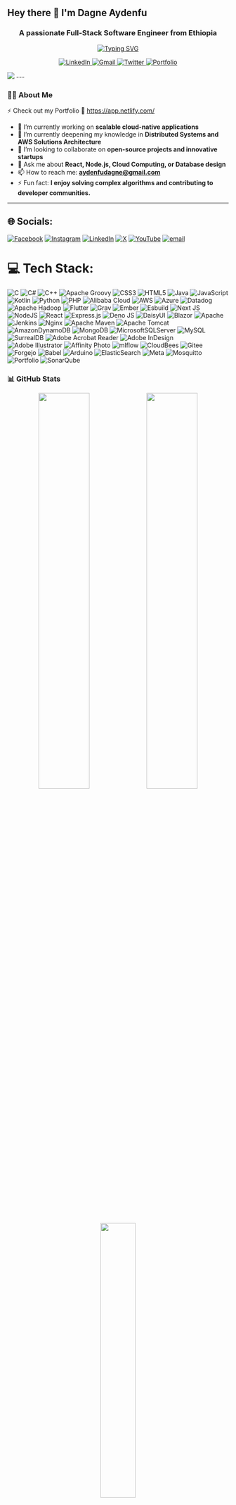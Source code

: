 ## Hey there 👋 I'm Dagne Aydenfu

<h3 align="center">A passionate Full-Stack Software Engineer from Ethiopia</h3>

<p align="center">
  <a href="https://git.io/typing-svg"><img src="https://readme-typing-svg.demolab.com?font=Fira+Code&weight=600&size=22&duration=4000&pause=1000&color=22B4DE&center=true&vCenter=true&width=500&lines=Full-Stack+Developer;Cloud+Enthusiast;Problem+Solver;Clean+Code+Advocate" alt="Typing SVG" /></a>
</p>

<p align="center">
  <a href="https://linkedin.com/in/DagneMan123">
    <img src="https://img.shields.io/badge/LinkedIn-0077B5?style=for-the-badge&logo=linkedin&logoColor=white" alt="LinkedIn"/>
  </a>
  <a href="mailto:aydenfudagne@gmail.com">
    <img src="https://img.shields.io/badge/Gmail-D14836?style=for-the-badge&logo=gmail&logoColor=white" alt="Gmail"/>
  </a>
  <a href="https://x.com/DagneMan123">
    <img src="https://img.shields.io/badge/X-000000?style=for-the-badge&logo=x&logoColor=white" alt="Twitter"/>
  </a>
  <a href="[Your Portfolio URL]">
    <img src="https://img.shields.io/badge/Portfolio-%23000000.svg?style=for-the-badge&logo=firefox&logoColor=#FF7139" alt="Portfolio"/>
  </a>
</p>
 <img src="https://encrypted-tbn0.gstatic.com/images?q=tbn:ANd9GcSfWcF-1pqyA6zVOW1l-2Z5J2Uuhchy2ePTig&s"/>
---

### 👨‍💻 About Me
⚡ Check out my Portfolio 🔗 https://app.netlify.com/
- 🔭 I’m currently working on **scalable cloud-native applications**
- 🌱 I’m currently deepening my knowledge in **Distributed Systems and AWS Solutions Architecture**
- 👯 I’m looking to collaborate on **open-source projects and innovative startups**
- 💬 Ask me about **React, Node.js, Cloud Computing, or Database design**
- 📫 How to reach me: **aydenfudagne@gmail.com**
- ⚡ Fun fact: **I enjoy solving complex algorithms and contributing to developer communities.**

---



## 🌐 Socials:
[![Facebook](https://img.shields.io/badge/Facebook-%231877F2.svg?logo=Facebook&logoColor=white)](https://facebook.com/DagneMan123) [![Instagram](https://img.shields.io/badge/Instagram-%23E4405F.svg?logo=Instagram&logoColor=white)](https://instagram.com/DagneMan123) [![LinkedIn](https://img.shields.io/badge/LinkedIn-%230077B5.svg?logo=linkedin&logoColor=white)](https://linkedin.com/in/DagneMan123) [![X](https://img.shields.io/badge/X-black.svg?logo=X&logoColor=white)](https://x.com/DagneMan123) [![YouTube](https://img.shields.io/badge/YouTube-%23FF0000.svg?logo=YouTube&logoColor=white)](https://youtube.com/@DagneMan123) [![email](https://img.shields.io/badge/Email-D14836?logo=gmail&logoColor=white)](mailto:aydenfudagne@gmail.com) 

# 💻 Tech Stack:
![C](https://img.shields.io/badge/c-%2300599C.svg?style=for-the-badge&logo=c&logoColor=white) ![C#](https://img.shields.io/badge/c%23-%23239120.svg?style=for-the-badge&logo=csharp&logoColor=white) ![C++](https://img.shields.io/badge/c++-%2300599C.svg?style=for-the-badge&logo=c%2B%2B&logoColor=white) ![Apache Groovy](https://img.shields.io/badge/Apache%20Groovy-4298B8.svg?style=for-the-badge&logo=Apache+Groovy&logoColor=white) ![CSS3](https://img.shields.io/badge/css3-%231572B6.svg?style=for-the-badge&logo=css3&logoColor=white) ![HTML5](https://img.shields.io/badge/html5-%23E34F26.svg?style=for-the-badge&logo=html5&logoColor=white) ![Java](https://img.shields.io/badge/java-%23ED8B00.svg?style=for-the-badge&logo=openjdk&logoColor=white) ![JavaScript](https://img.shields.io/badge/javascript-%23323330.svg?style=for-the-badge&logo=javascript&logoColor=%23F7DF1E) ![Kotlin](https://img.shields.io/badge/kotlin-%237F52FF.svg?style=for-the-badge&logo=kotlin&logoColor=white) ![Python](https://img.shields.io/badge/python-3670A0?style=for-the-badge&logo=python&logoColor=ffdd54) ![PHP](https://img.shields.io/badge/php-%23777BB4.svg?style=for-the-badge&logo=php&logoColor=white) ![Alibaba Cloud](https://img.shields.io/badge/AlibabaCloud-%23FF6701.svg?style=for-the-badge&logo=alibabacloud&logoColor=white) ![AWS](https://img.shields.io/badge/AWS-%23FF9900.svg?style=for-the-badge&logo=amazon-aws&logoColor=white) ![Azure](https://img.shields.io/badge/azure-%230072C6.svg?style=for-the-badge&logo=microsoftazure&logoColor=white) ![Datadog](https://img.shields.io/badge/datadog-%23632CA6.svg?style=for-the-badge&logo=datadog&logoColor=white) ![Apache Hadoop](https://img.shields.io/badge/Apache%20Hadoop-66CCFF?style=for-the-badge&logo=apachehadoop&logoColor=black) ![Flutter](https://img.shields.io/badge/Flutter-%2302569B.svg?style=for-the-badge&logo=Flutter&logoColor=white) ![Grav](https://img.shields.io/badge/grav-%23FFFFFF.svg?style=for-the-badge&logo=grav&logoColor=221E1F) ![Ember](https://img.shields.io/badge/ember-1C1E24?style=for-the-badge&logo=ember.js&logoColor=#D04A37) ![Esbuild](https://img.shields.io/badge/esbuild-%23FFCF00.svg?style=for-the-badge&logo=esbuild&logoColor=black) ![Next JS](https://img.shields.io/badge/Next-black?style=for-the-badge&logo=next.js&logoColor=white) ![NodeJS](https://img.shields.io/badge/node.js-6DA55F?style=for-the-badge&logo=node.js&logoColor=white) ![React](https://img.shields.io/badge/react-%2320232a.svg?style=for-the-badge&logo=react&logoColor=%2361DAFB) ![Express.js](https://img.shields.io/badge/express.js-%23404d59.svg?style=for-the-badge&logo=express&logoColor=%2361DAFB) ![Deno JS](https://img.shields.io/badge/deno%20js-000000?style=for-the-badge&logo=deno&logoColor=white) ![DaisyUI](https://img.shields.io/badge/daisyui-5A0EF8?style=for-the-badge&logo=daisyui&logoColor=white) ![Blazor](https://img.shields.io/badge/blazor-%235C2D91.svg?style=for-the-badge&logo=blazor&logoColor=white) ![Apache](https://img.shields.io/badge/apache-%23D42029.svg?style=for-the-badge&logo=apache&logoColor=white) ![Jenkins](https://img.shields.io/badge/jenkins-%232C5263.svg?style=for-the-badge&logo=jenkins&logoColor=white) ![Nginx](https://img.shields.io/badge/nginx-%23009639.svg?style=for-the-badge&logo=nginx&logoColor=white) ![Apache Maven](https://img.shields.io/badge/Apache%20Maven-C71A36?style=for-the-badge&logo=Apache%20Maven&logoColor=white) ![Apache Tomcat](https://img.shields.io/badge/apache%20tomcat-%23F8DC75.svg?style=for-the-badge&logo=apache-tomcat&logoColor=black) ![AmazonDynamoDB](https://img.shields.io/badge/Amazon%20DynamoDB-4053D6?style=for-the-badge&logo=Amazon%20DynamoDB&logoColor=white) ![MongoDB](https://img.shields.io/badge/MongoDB-%234ea94b.svg?style=for-the-badge&logo=mongodb&logoColor=white) ![MicrosoftSQLServer](https://img.shields.io/badge/Microsoft%20SQL%20Server-CC2927?style=for-the-badge&logo=microsoft%20sql%20server&logoColor=white) ![MySQL](https://img.shields.io/badge/mysql-4479A1.svg?style=for-the-badge&logo=mysql&logoColor=white) ![SurrealDB](https://img.shields.io/badge/SurrealDB-FF00A0?style=for-the-badge&logo=surrealdb&logoColor=white) ![Adobe Acrobat Reader](https://img.shields.io/badge/Adobe%20Acrobat%20Reader-EC1C24.svg?style=for-the-badge&logo=Adobe%20Acrobat%20Reader&logoColor=white) ![Adobe InDesign](https://img.shields.io/badge/Adobe%20InDesign-49021F?style=for-the-badge&logo=adobeindesign&logoColor=FF3366) ![Adobe Illustrator](https://img.shields.io/badge/adobe%20illustrator-%23FF9A00.svg?style=for-the-badge&logo=adobe%20illustrator&logoColor=white) ![Affinity Photo](https://img.shields.io/badge/affinityphoto-%237E4DD2.svg?style=for-the-badge&logo=affinity-photo&logoColor=white) ![mlflow](https://img.shields.io/badge/mlflow-%23d9ead3.svg?style=for-the-badge&logo=numpy&logoColor=blue) ![CloudBees](https://img.shields.io/badge/CloudBees-1997B5&?logo=cloudbees&logoColor=white&style=for-the-badge) ![Gitee](https://img.shields.io/badge/Gitee-C71D23?style=for-the-badge&logo=gitee&logoColor=white) ![Forgejo](https://img.shields.io/badge/forgejo-%23FB923C.svg?style=for-the-badge&logo=forgejo&logoColor=white) ![Babel](https://img.shields.io/badge/Babel-F9DC3e?style=for-the-badge&logo=babel&logoColor=black) ![Arduino](https://img.shields.io/badge/-Arduino-00979D?style=for-the-badge&logo=Arduino&logoColor=white) ![ElasticSearch](https://img.shields.io/badge/-ElasticSearch-005571?style=for-the-badge&logo=elasticsearch) ![Meta](https://img.shields.io/badge/Meta-%230467DF.svg?style=for-the-badge&logo=Meta&logoColor=white) ![Mosquitto](https://img.shields.io/badge/mosquitto-%233C5280.svg?style=for-the-badge&logo=eclipsemosquitto&logoColor=white) ![Portfolio](https://img.shields.io/badge/Portfolio-%23000000.svg?style=for-the-badge&logo=firefox&logoColor=#FF7139) ![SonarQube](https://img.shields.io/badge/SonarQube-black?style=for-the-badge&logo=sonarqube&logoColor=4E9BCD)

### 📊 GitHub Stats

<p align="center">
  <img width="48%" src="https://github-readme-stats.vercel.app/api?username=DagneMan123&show_icons=true&theme=radical&hide_border=true&include_all_commits=true&count_private=true" />
  <img width="48%" src="https://github-readme-streak-stats.herokuapp.com/?user=DagneMan123&theme=radical&hide_border=true" />
</p>

<p align="center">
  <img width="40%" src="https://github-readme-stats.vercel.app/api/top-langs/?username=DagneMan123&layout=compact&theme=radical&hide_border=true&langs_count=8" />
</p>

---

## 🏆 GitHub Trophies

[![trophy](https://github-profile-trophy.vercel.app/?username=DagneMan123&theme=radical&no-frame=true&no-bg=true&margin-w=15&row=2&column=4)](https://github.com/ryo-ma/github-profile-trophy)

---

### 🔝 Recent Contributions

<!-- retro snake game -->
<picture>
  <source media="(prefers-color-scheme: dark)" srcset="https://raw.githubusercontent.com/DagneMan123/DagneMan123/output/github-contribution-grid-snake-dark.svg">
  <source media="(prefers-color-scheme: light)" srcset="https://raw.githubusercontent.com/DagneMan123/DagneMan123/output/github-contribution-grid-snake.svg">
  <img alt="github contribution grid snake animation" src="https://raw.githubusercontent.com/DagneMan123/DagneMan123/output/github-contribution-grid-snake.svg">
</picture>

---

### 📈 Activity Graph
[![Dagne's github activity graph](https://github-readme-activity-graph.vercel.app/graph?username=DagneMan123&theme=react-dark&hide_border=true&area=true)](https://github.com/ashutosh00710/github-readme-activity-graph)

---

### ✍️ Random Dev Quote
![](https://quotes-github-readme.vercel.app/api?type=horizontal&theme=radical)

---

<p align="center">
  <img src="https://komarev.com/ghpvc/?username=DagneMan123&label=Profile%20Views&color=0e75b6&style=flat" alt="DagneMan123" />
</p>

<p align="center">
  <a href="https://github.com/DagneMan123?tab=repositories">
    <img src="https://img.shields.io/badge/Explore-My_Repositories-22B4DE?style=for-the-badge&logo=github" alt="Explore Repositories"/>
  </a>
</p>
  
<!-- Proudly created with GPRM ( https://gprm.itsvg.in ) -->
